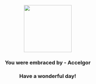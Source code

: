 <p align="center">
    <img src="https://raw.githubusercontent.com/PokeAPI/sprites/master/sprites/pokemon/617.png" width="150" height="150">
</p>
<h3 align="center">You were embraced by - <b>Accelgor</b></h3>
<h3 align="center">Have a wonderful day!</h3>
